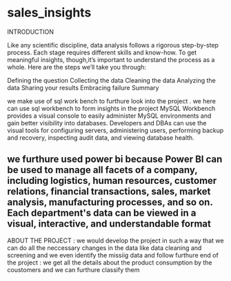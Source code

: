 # sales_insights

INTRODUCTION

Like any scientific discipline, data analysis follows a rigorous step-by-step process. 
Each stage requires different skills and know-how. To get meaningful insights, though,it’s important to understand the process as a whole. 
Here are the steps we’ll take you through:

Defining the question 
Collecting the data
Cleaning the data
Analyzing the data
Sharing your results
Embracing failure
Summary

we make use of sql work bench to furthure look into the project . we here can use sql workbench to form insights in the project
MySQL Workbench provides a visual console to easily administer MySQL environments and gain better visibility into databases. Developers and DBAs can use the visual tools for configuring servers, administering users, performing backup and recovery, inspecting audit data, and viewing database health.

we furthure used power bi because
Power BI can be used to manage all facets of a company, including logistics, human resources, customer relations, financial transactions, sales, market analysis, manufacturing processes, and so on. Each department's data can be viewed in a visual, interactive, and understandable format
-----------------------------
ABOUT THE PROJECT :
we would develop the project in such a way that we can do all the neccessary changes in the data like data cleaning and screening and we even identify the missiig data and follow furthure
end of the project :
we get all the details about the product consumption by the coustomers and we can furthure classify them
